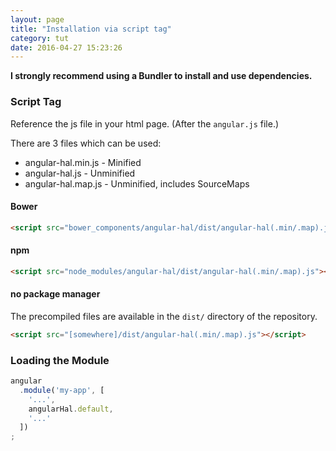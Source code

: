 ```yaml
---
layout: page
title: "Installation via script tag"
category: tut
date: 2016-04-27 15:23:26
---
```


**I strongly recommend using a Bundler to install and use dependencies.**

### Script Tag

Reference the js file in your html page. (After the `angular.js` file.)

There are 3 files which can be used:

 * angular-hal.min.js - Minified
 * angular-hal.js - Unminified
 * angular-hal.map.js - Unminified, includes SourceMaps

#### Bower

```html
<script src="bower_components/angular-hal/dist/angular-hal(.min/.map).js"></script>
```

#### npm

```html
<script src="node_modules/angular-hal/dist/angular-hal(.min/.map).js"></script>
```

#### no package manager

The precompiled files are available in the `dist/` directory of the repository.

```html
<script src="[somewhere]/dist/angular-hal(.min/.map).js"></script>
```

### Loading the Module

```js
angular
  .module('my-app', [
    '...',
    angularHal.default,
    '...'
  ])
;
```
